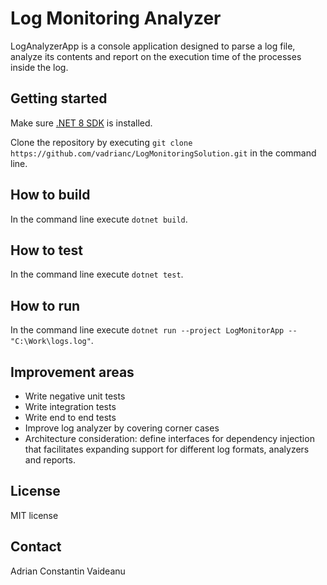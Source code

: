 # Log Monitoring Analyzer
LogAnalyzerApp is a console application designed to parse a log file, analyze its contents and report on the execution time of the processes inside the log.

## Getting started
Make sure [.NET 8 SDK](https://dotnet.microsoft.com/en-us/download) is installed.

Clone the repository by executing `git clone https://github.com/vadrianc/LogMonitoringSolution.git` in the command line.

## How to build
In the command line execute `dotnet build`.

## How to test
In the command line execute `dotnet test`.

## How to run
In the command line execute `dotnet run --project LogMonitorApp -- "C:\Work\logs.log"`.

## Improvement areas
* Write negative unit tests
* Write integration tests
* Write end to end tests
* Improve log analyzer by covering corner cases
* Architecture consideration: define interfaces for dependency injection that facilitates expanding support for different log formats, analyzers and reports.

## License
MIT license

## Contact
Adrian Constantin Vaideanu